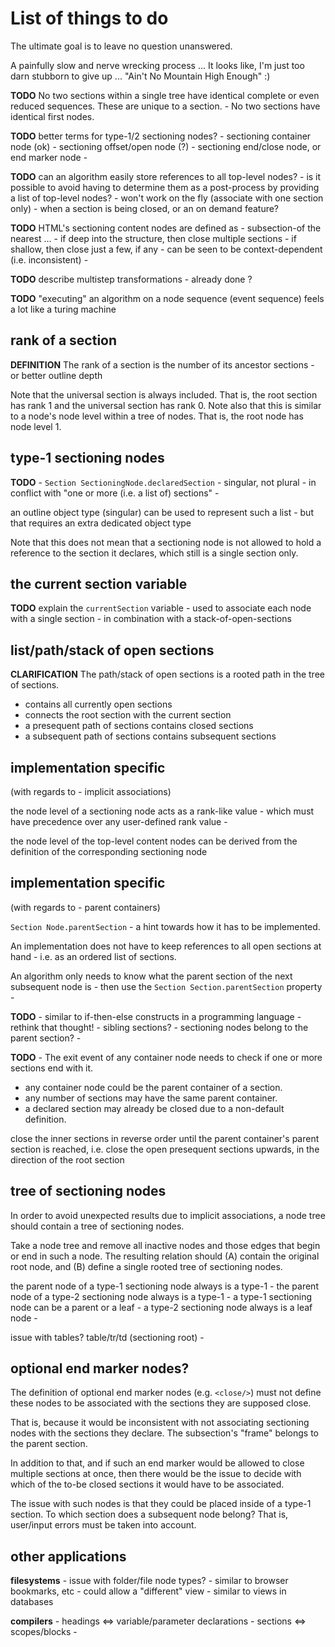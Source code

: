 
<!-- ======================================================================= -->
# List of things to do

The ultimate goal is to leave no question unanswered.

A painfully slow and nerve wrecking process ...
It looks like, I'm just too darn stubborn to give up ...
"Ain't No Mountain High Enough" :)

**TODO**
No two sections within a single tree have identical
complete or even reduced sequences. These are unique to a section. -
No two sections have identical first nodes.

**TODO**
better terms for type-1/2 sectioning nodes? -
sectioning container node (ok) -
sectioning offset/open node (?) -
sectioning end/close node, or end marker node -

**TODO**
can an algorithm easily store references to all top-level nodes? -
is it possible to avoid having to determine them as a post-process
by providing a list of top-level nodes? -
won't work on the fly (associate with one section only) -
when a section is being closed, or an on demand feature?

**TODO**
HTML's sectioning content nodes are defined as -
subsection-of the nearest ... -
if deep into the structure, then close multiple sections -
if shallow, then close just a few, if any -
can be seen to be context-dependent (i.e. inconsistent) -

**TODO**
describe multistep transformations -
already done ?

**TODO**
"executing" an algorithm on a node sequence (event sequence)
feels a lot like a turing machine

<!-- ======================================================================= -->
## rank of a section

**DEFINITION**
The rank of a section is the number of its ancestor sections -
or better outline depth

Note that the universal section is always included. That is, the root section
has rank 1 and the universal section has rank 0. Note also that this is similar
to a node's node level within a tree of nodes. That is, the root node has node
level 1.

<!-- ======================================================================= -->
## type-1 sectioning nodes

**TODO** -
`Section SectioningNode.declaredSection` - singular, not plural -
in conflict with "one or more (i.e. a list of) sections" -

an outline object type (singular) can be used to represent such a list -
but that requires an extra dedicated object type

Note that this does not mean that a sectioning node is not allowed to hold
a reference to the section it declares, which still is a single section only.

<!-- ======================================================================= -->
## the current section variable

**TODO**
explain the `currentSection` variable -
used to associate each node with a single section -
in combination with a stack-of-open-sections

<!-- ======================================================================= -->
## list/path/stack of open sections

**CLARIFICATION**
The path/stack of open sections is a rooted path in the tree of sections.

* contains all currently open sections
* connects the root section with the current section
* a presequent path of sections contains closed sections
* a subsequent path of sections contains subsequent sections

<!-- ======================================================================= -->
## implementation specific

(with regards to - implicit associations)

the node level of a sectioning node acts as a rank-like value -
which must have precedence over any user-defined rank value -

the node level of the top-level content nodes can be derived from the
definition of the corresponding sectioning node

<!-- ======================================================================= -->
## implementation specific

(with regards to - parent containers)

`Section Node.parentSection` -
a hint towards how it has to be implemented.

An implementation does not have to keep references to
all open sections at hand - i.e. as an ordered list of sections.

An algorithm only needs to know what the parent section of the
next subsequent node is -
then use the `Section Section.parentSection` property -

**TODO** -
similar to if-then-else constructs in a programming language -
rethink that thought! - sibling sections? -
sectioning nodes belong to the parent section? -

**TODO** -
The exit event of any container node needs to check
if one or more sections end with it.

* any container node could be the parent container of a section.
* any number of sections may have the same parent container.
* a declared section may already be closed due to a non-default definition.

close the inner sections in reverse order until the parent container's
parent section is reached, i.e. close the open presequent sections upwards,
in the direction of the root section

<!-- ======================================================================= -->
## tree of sectioning nodes

In order to avoid unexpected results due to implicit associations,
a node tree should contain a tree of sectioning nodes.

Take a node tree and remove all inactive nodes and those edges that begin or
end in such a node. The resulting relation should (A) contain the original
root node, and (B) define a single rooted tree of sectioning nodes.

the parent node of a type-1 sectioning node always is a type-1 -
the parent node of a type-2 sectioning node always is a type-1 -
a type-1 sectioning node can be a parent or a leaf -
a type-2 sectioning node always is a leaf node -

issue with tables? table/tr/td (sectioning root) -

<!-- ======================================================================= -->
## optional end marker nodes?

The definition of optional end marker nodes (e.g. `<close/>`) must not define
these nodes to be associated with the sections they are supposed close.

That is, because it would be inconsistent with not associating sectioning
nodes with the sections they declare. The subsection's "frame" belongs to
the parent section.

In addition to that, and if such an end marker would be allowed to close
multiple sections at once, then there would be the issue to decide with
which of the to-be closed sections it would have to be associated.

The issue with such nodes is that they could be placed inside of a type-1
section. To which section does a subsequent node belong? That is, user/input
errors must be taken into account.

<!-- ======================================================================= -->
## other applications

**filesystems** -
issue with folder/file node types? -
similar to browser bookmarks, etc -
could allow a "different" view -
similar to views in databases

**compilers** -
headings <=> variable/parameter declarations -
sections <=> scopes/blocks -
